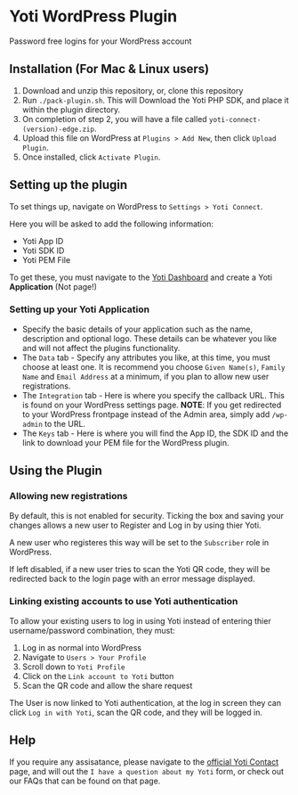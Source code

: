 # Yoti WordPress Plugin

Password free logins for your WordPress account


## Installation (For Mac & Linux users)

1) Download and unzip this repository, or, clone this repository
2) Run `./pack-plugin.sh`. This will Download the Yoti PHP SDK, and place it within the plugin directory.
3) On completion of step 2, you will have a file called `yoti-connect-(version)-edge.zip`.
4) Upload this file on WordPress at `Plugins > Add New`, then click `Upload Plugin`.
5) Once installed, click `Activate Plugin`.


## Setting up the plugin

To set things up, navigate on WordPress to `Settings > Yoti Connect`.

Here you will be asked to add the following information:

* Yoti App ID
* Yoti SDK ID
* Yoti PEM File

To get these, you must navigate to the [Yoti Dashboard](https://www.yoti.com/dashboard) and create a Yoti **Application** (Not page!)

### Setting up your Yoti Application

* Specify the basic details of your application such as the name, description and optional logo. These details can be whatever you like and will not affect the plugins functionality.
* The `Data` tab - Specify any attributes you like, at this time, you must choose at least one. It is recommend you choose `Given Name(s)`, `Family Name` and `Email Address` at a minimum, if you plan to allow new user registrations.
* The `Integration` tab - Here is where you specify the callback URL. This is found on your WordPress settings page. __NOTE__: If you get redirected to your WordPress frontpage instead of the Admin area, simply add `/wp-admin` to the URL.
* The `Keys` tab - Here is where you will find the App ID, the SDK ID and the link to download your PEM file for the WordPress plugin.


## Using the Plugin

### Allowing new registrations

By default, this is not enabled for security. Ticking the box and saving your changes allows a new user to Register and Log in by using thier Yoti. 

A new user who registeres this way will be set to the `Subscriber` role in WordPress.

If left disabled, if a new user tries to scan the Yoti QR code, they will be redirected back to the login page with an error message displayed.

### Linking existing accounts to use Yoti authentication

To allow your existing users to log in using Yoti instead of entering thier username/password combination, they must:

1) Log in as normal into WordPress
2) Navigate to `Users > Your Profile`
3) Scroll down to `Yoti Profile`
4) Click on the `Link account to Yoti` button
5) Scan the QR code and allow the share request

The User is now linked to Yoti authentication, at the log in screen they can click `Log in with Yoti`, scan the QR code, and they will be logged in.

## Help

If you require any assisatance, please navigate to the [official Yoti Contact](https://www.yoti.com/contact/) page, and will out the `I have a question about my Yoti` form, or check out our FAQs that can be found on that page.
